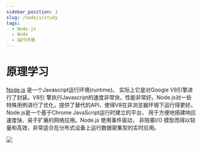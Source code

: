 ```yaml
---
sidebar_position: 3
slug: /nodejs/study
tags:
  - Node.js
  - Node
  - 运行环境
---
```



# 原理学习

[Node.js](https://nodejs.org/) 是一个Javascript运行环境(runtime)。 实际上它是对Google V8引擎进行了封装。V8引 擎执行Javascript的速度非常快，性能非常好。Node.js对一些特殊用例进行了优化，提供了替代的API，使得V8在非浏览器环境下运行得更好。Node.js是一个基于Chrome JavaScript运行时建立的平台， 用于方便地搭建响应速度快、易于扩展的网络应用。Node.js 使用事件驱动， 非阻塞I/O 模型而得以轻量和高效，非常适合在分布式设备上运行数据密集型的实时应用。  


![](https://libs.websoft9.com/Websoft9/DocsPicture/zh/nodejs/nodejs-stackgui-websoft9.png)